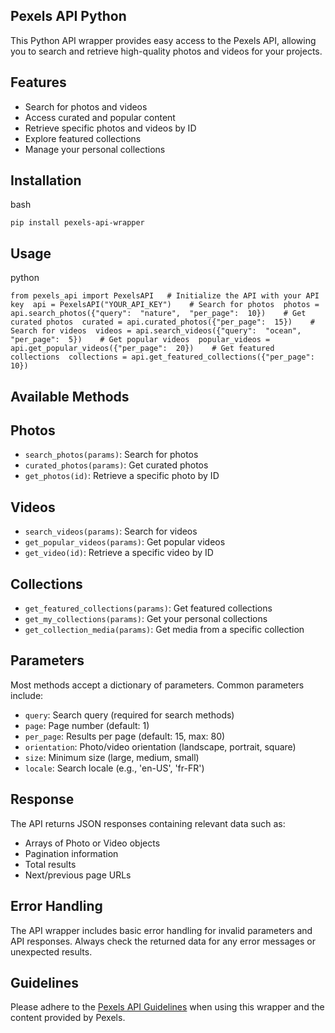 Pexels API Python
-------------------------

This Python API wrapper provides easy access to the Pexels API, allowing you to search and retrieve high-quality photos and videos for your projects.

Features
--------

-   Search for photos and videos
-   Access curated and popular content
-   Retrieve specific photos and videos by ID
-   Explore featured collections
-   Manage your personal collections

Installation
------------

bash

`pip install pexels-api-wrapper `

Usage
-----

python

`from pexels_api import PexelsAPI   # Initialize the API with your API key  api = PexelsAPI("YOUR_API_KEY")    # Search for photos  photos = api.search_photos({"query":  "nature",  "per_page":  10})    # Get curated photos  curated = api.curated_photos({"per_page":  15})    # Search for videos  videos = api.search_videos({"query":  "ocean",  "per_page":  5})    # Get popular videos  popular_videos = api.get_popular_videos({"per_page":  20})    # Get featured collections  collections = api.get_featured_collections({"per_page":  10})  `

Available Methods
-----------------

Photos
------

-   `search_photos(params)`: Search for photos
-   `curated_photos(params)`: Get curated photos
-   `get_photos(id)`: Retrieve a specific photo by ID

Videos
------

-   `search_videos(params)`: Search for videos
-   `get_popular_videos(params)`: Get popular videos
-   `get_video(id)`: Retrieve a specific video by ID

Collections
-----------

-   `get_featured_collections(params)`: Get featured collections
-   `get_my_collections(params)`: Get your personal collections
-   `get_collection_media(params)`: Get media from a specific collection

Parameters
----------

Most methods accept a dictionary of parameters. Common parameters include:

-   `query`: Search query (required for search methods)
-   `page`: Page number (default: 1)
-   `per_page`: Results per page (default: 15, max: 80)
-   `orientation`: Photo/video orientation (landscape, portrait, square)
-   `size`: Minimum size (large, medium, small)
-   `locale`: Search locale (e.g., 'en-US', 'fr-FR')

Response
--------

The API returns JSON responses containing relevant data such as:

-   Arrays of Photo or Video objects
-   Pagination information
-   Total results
-   Next/previous page URLs

Error Handling
--------------

The API wrapper includes basic error handling for invalid parameters and API responses. Always check the returned data for any error messages or unexpected results.

Guidelines
----------

Please adhere to the [Pexels API Guidelines](https://www.pexels.com/api/documentation/#guidelines) when using this wrapper and the content provided by Pexels.

